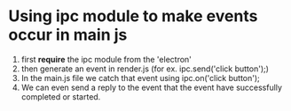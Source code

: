 # Using ipc module to make events occur in main js


1. first __require__ the ipc module from the 'electron'
2. then generate an event in render.js  (for ex. ipc.send('click button');)
3. In the main.js file we catch that event using ipc.on('click button');
4. We can even send a reply to the event that the event have successfully completed or started.